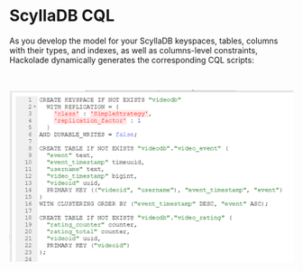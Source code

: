 # ScyllaDB CQL

As you develop the model for your ScyllaDB keyspaces, tables, columns with their types, and indexes, as well as columns-level constraints, Hackolade dynamically generates the corresponding CQL scripts:

&nbsp;

![Cassandra forward-engineering](<lib/Cassandra%20forward-engineering.png>)

